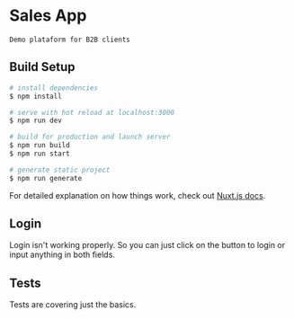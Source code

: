 # Sales App

````
Demo plataform for B2B clients
````

## Build Setup

```bash
# install dependencies
$ npm install

# serve with hot reload at localhost:3000
$ npm run dev

# build for production and launch server
$ npm run build
$ npm run start

# generate static project
$ npm run generate
```

For detailed explanation on how things work, check out [Nuxt.js docs](https://nuxtjs.org).

## Login

Login isn't working properly. So you can just click on the button to login or input anything in both fields.

## Tests

Tests are covering just the basics.
